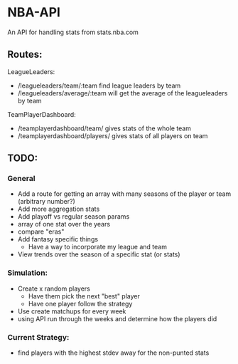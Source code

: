 # NBA-API
An API for handling stats from stats.nba.com

## Routes:
LeagueLeaders:
- /leagueleaders/team/:team find league leaders by team
- /leagueleaders/average/:team will get the average of the leagueleaders by team

TeamPlayerDashboard:
- /teamplayerdashboard/team/ gives stats of the whole team
- /teamplayerdashboard/players/ gives stats of all players on team

## TODO:
### General
- Add a route for getting an array with many seasons of the player or team (arbitrary number?)
- Add more aggregation stats
- Add playoff vs regular season params
- array of one stat over the years
- compare "eras"
- Add fantasy specific things
  - Have a way to incorporate my league and team
- View trends over the season of a specific stat (or stats)


### Simulation:
- Create x random players
  - Have them pick the next "best" player
  - Have one player follow the strategy
- Use create matchups for every week
- using API run through the weeks and determine how the players did

### Current Strategy:
- find players with the highest stdev away for the non-punted stats
